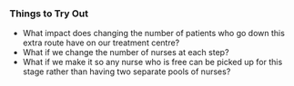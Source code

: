 ### Things to Try Out

- What impact does changing the number of patients who go down this extra route have on our treatment centre?
- What if we change the number of nurses at each step?
- What if we make it so any nurse who is free can be picked up for this stage rather than having two separate pools of nurses?
